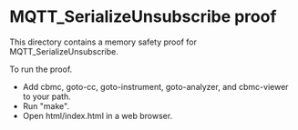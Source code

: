 # MQTT_SerializeUnsubscribe proof

This directory contains a memory safety proof for MQTT_SerializeUnsubscribe.

To run the proof.

- Add cbmc, goto-cc, goto-instrument, goto-analyzer, and cbmc-viewer to your
  path.
- Run "make".
- Open html/index.html in a web browser.

